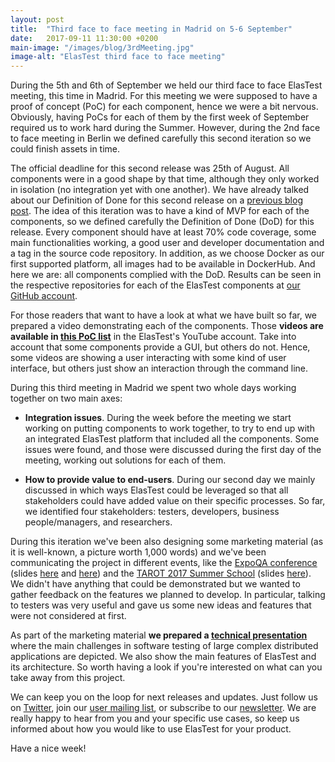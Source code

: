 ```yaml
---
layout: post
title:  "Third face to face meeting in Madrid on 5-6 September"
date:   2017-09-11 11:30:00 +0200
main-image: "/images/blog/3rdMeeting.jpg"
image-alt: "ElasTest third face to face meeting"
---
```


During the 5th and 6th of September we held our third face to face ElasTest meeting, this time in Madrid. For this meeting we were supposed to have a proof of concept (PoC) for each component, hence we were a bit nervous. Obviously, having PoCs for each of them by the first week of September required us to work hard during the Summer. However, during the 2nd face to face meeting in Berlin we defined carefully this second iteration so we could finish assets in time. 

The official deadline for this second release was 25th of August. All components were in a good shape by that time, although they only worked in isolation (no integration yet with one another). We have already talked about our Definition of Done for this second release on a [previous blog post](http://elastest.io/blog/2017/05/08/FaceToFaceMeetingAtBerlin.html). The idea of this iteration was to have a kind of MVP for each of the components, so we defined carefully the Definition of Done (DoD) for this release. Every component should have at least 70% code coverage, some main functionalities  working, a good user and developer documentation and a tag in the source code repository. In addition, as we choose Docker as our first supported platform, all images had to be available in DockerHub. And here we are: all components complied with the DoD. Results can be seen in the respective repositories for each of the ElasTest components at [our GitHub account](https://github.com/elastest/). 

For those readers that want to have a look at what we have built so far, we prepared a video demonstrating each of the components. Those **videos are available in [this PoC list](https://www.youtube.com/playlist?list=PLAu4uAuPmhO7WngYVdBoc2eaNjvl6dK3I)** in the ElasTest's YouTube account. Take into account that some components provide a GUI, but others do not. Hence, some videos are showing a user interacting with some kind of user interface, but others just show an interaction through the command line.

During this third meeting in Madrid we spent two whole days working together on two main axes:

* **Integration issues**. During the week before the meeting we start working on putting components to work together, to try to end up with an integrated ElasTest platform that included all the components. Some issues were found, and those were discussed during the first day of the meeting, working out solutions for each of them.

* **How to provide value to end-users**. During our second day we mainly discussed in which ways ElasTest could be leveraged so that all stakeholders could have added value on their specific processes. So far, we identified four stakeholders: testers, developers, business people/managers, and researchers.

During this iteration we've been also designing some marketing material (as it is well-known, a picture worth 1,000 words) and we've been communicating the project in different events, like the [ExpoQA conference](http://expoqa.com/) (slides [here](https://www.slideshare.net/elastest/expoqa-2017) and [here](https://www.slideshare.net/elastest/expoqa-2017-using-docker-to-build-and-test-in-your-laptop-and-jenkins)) and the [TAROT 2017 Summer School](http://tarot2017.dieti.unina.it/) (slides [here](https://www.slideshare.net/elastest/tarot-2017)). We didn't have anything that could be demonstrated but we wanted to gather feedback on the features we planned to develop. In particular, talking to testers was very useful and gave us some new ideas and features that were not considered at first.

As part of the marketing material **we prepared a [technical presentation](https://www.slideshare.net/elastest/elas-test-technical-presentation)** where the main challenges in software testing of large complex distributed applications are depicted. We also show the main features of ElasTest and its architecture. So worth having a look if you're interested on what can you take away from this project.

We can keep you on the loop for next releases and updates. Just follow us on [Twitter](https://twitter.com/elastestio/), join our [user mailing list](https://groups.google.com/forum/#!forum/elastest-users), or subscribe to our [newsletter](http://elastest.io/#newsletter). We are really happy to hear from you and your specific use cases, so keep us informed about how you would like to use ElasTest for your product.

Have a nice week!

